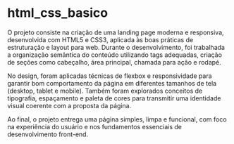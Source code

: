 # html_css_basico
O projeto consiste na criação de uma landing page moderna e responsiva, desenvolvida com HTML5 e CSS3, aplicada às boas práticas de estruturação e layout para web. Durante o desenvolvimento, foi trabalhada a organização semântica do conteúdo utilizando tags adequadas, criação de seções como cabeçalho, área principal, chamada para ação e rodapé.

No design, foram aplicadas técnicas de flexbox e responsividade para garantir bom comportamento da página em diferentes tamanhos de tela (desktop, tablet e mobile). Também foram explorados conceitos de tipografia, espaçamento e paleta de cores para transmitir uma identidade visual coerente com a proposta da página.

Ao final, o projeto entrega uma página simples, limpa e funcional, com foco na experiência do usuário e nos fundamentos essenciais de desenvolvimento front-end.